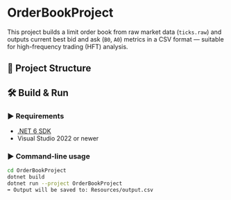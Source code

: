 # OrderBookProject

This project builds a limit order book from raw market data (`ticks.raw`) and outputs current best bid and ask (`B0`, `A0`) metrics in a CSV format — suitable for high-frequency trading (HFT) analysis.
## 📁 Project Structure


## 🛠️ Build & Run

### ▶ Requirements

- [.NET 6 SDK](https://dotnet.microsoft.com/en-us/download)
- Visual Studio 2022 or newer

### ▶ Command-line usage

```bash
cd OrderBookProject
dotnet build
dotnet run --project OrderBookProject
➡ Output will be saved to: Resources/output.csv
